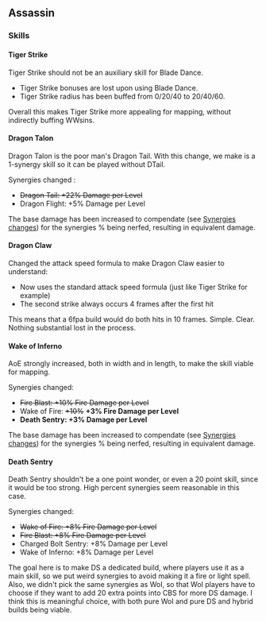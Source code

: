 ## Assassin

### Skills

#### Tiger Strike

Tiger Strike should not be an auxiliary skill for Blade Dance.

- Tiger Strike bonuses are lost upon using Blade Dance.
- Tiger Strike radius has been buffed from 0/20/40 to 20/40/60.

Overall this makes Tiger Strike more appealing for mapping, without indirectly buffing WWsins.

#### Dragon Talon

Dragon Talon is the poor man's Dragon Tail. With this change, we make is a 1-synergy skill so it can be played without DTail.

Synergies changed :

- ~~Dragon Tail: +22% Damage per Level~~
- Dragon Flight: +5% Damage per Level

The base damage has been increased to compendate (see [Synergies changes](/patchnotes/sections/systems)) for the synergies % being nerfed, resulting in equivalent damage.

#### Dragon Claw

Changed the attack speed formula to make Dragon Claw easier to understand:

- Now uses the standard attack speed formula (just like Tiger Strike for example)
- The second strike always occurs 4 frames after the first hit

This means that a 6fpa build would do both hits in 10 frames. Simple. Clear. Nothing substantial lost in the process.

#### Wake of Inferno

AoE strongly increased, both in width and in length, to make the skill viable for mapping.

Synergies changed:

- ~~Fire Blast: +10% Fire Damage per Level~~
- Wake of Fire: ~~+10%~~ **+3% Fire Damage per Level**
- **Death Sentry: +3% Damage per Level**

The base damage has been increased to compendate (see [Synergies changes](/patchnotes/sections/systems)) for the synergies % being nerfed, resulting in equivalent damage.

#### Death Sentry

Death Sentry shouldn't be a one point wonder, or even a 20 point skill, since it would be too strong. High percent synergies seem reasonable in this case.

Synergies changed:

- ~~Wake of Fire: +8% Fire Damage per Level~~
- ~~Fire Blast: +8% Fire Damage per Level~~
- Charged Bolt Sentry: +8% Damage per Level
- Wake of Inferno: +8% Damage per Level

The goal here is to make DS a dedicated build, where players use it as a main skill, so we put weird synergies to avoid making it a fire or light spell. Also, we didn't pick the same synergies as WoI, so that WoI players have to choose if they want to add 20 extra points into CBS for more DS damage. I think this is meaningful choice, with both pure WoI and pure DS and hybrid builds being viable.
